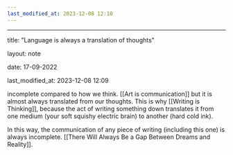 ```yaml
---
last_modified_at: 2023-12-08 12:10
---
```

---

title: "Language is always a translation of thoughts"

layout: note

date: 17-09-2022

last_modified_at: 2023-12-08 12:09

 incomplete compared to how we think. [[Art is communication]] but it is almost always translated from our thoughts. This is why [[Writing is Thinking]], because the act of writing something down translates it from one medium (your soft squishy electric brain) to another (hard cold ink).

In this way, the communication of any piece of writing (including this one) is always incomplete. [[There Will Always Be a Gap Between Dreams and Reality]]. 
